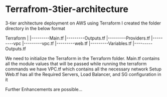 # Terrafrom-3tier-architecture
3-tier architecture deployment on AWS using Terraform 
I created the folder directory in the below format 

Terraform 
|
|---------Main.tf
|---------Outputs.tf
|---------Providers.tf
|---------vpc
          |---------vpc.tf
          |---------web.tf
          |---------Variables.tf
          |---------Outputs.tf

We need to initialize the Terraform in the Terraform folder.
Main.tf contains all the module values that will be passed while running the terraform commands
we have VPC.tf which contains all the necessary network Setup 
Web.tf has all the Required Servers, Load Balancer, and SG configuration in it 

Further Enhancements are possible...
